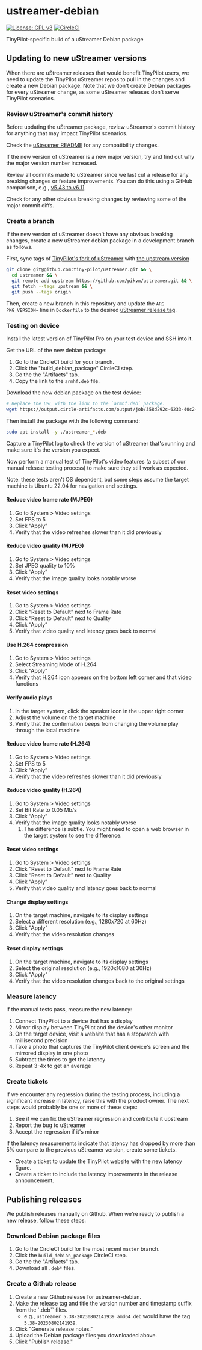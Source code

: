# ustreamer-debian

[![License: GPL v3](https://img.shields.io/badge/License-GPLv3-blue.svg)](LICENSE)
[![CircleCI](https://dl.circleci.com/status-badge/img/gh/tiny-pilot/ustreamer-debian/tree/master.svg?style=svg)](https://app.circleci.com/pipelines/github/tiny-pilot/ustreamer-debian)

TinyPilot-specific build of a uStreamer Debian package

## Updating to new uStreamer versions

When there are uStreamer releases that would benefit TinyPilot users, we need to update the TinyPilot uStreamer repos to pull in the changes and create a new Debian package. Note that we don't create Debian packages for every uStreamer change, as some uStreamer releases don't serve TinyPilot scenarios.

### Review uStreamer's commit history

Before updating the uStreamer package, review uStreamer's commit history for anything that may impact TinyPilot scenarios.

Check the [uStreamer README](https://github.com/pikvm/ustreamer?tab=readme-ov-file#%C2%B5streamer) for any compatibility changes.

If the new version of uStreamer is a new major version, try and find out why the major version number increased.

Review all commits made to uStreamer since we last cut a release for any breaking changes or feature improvements. You can do this using a GitHub comparison, e.g., [v5.43 to v6.11](https://github.com/pikvm/ustreamer/compare/v5.43...v6.11).

Check for any other obvious breaking changes by reviewing some of the major commit diffs.

### Create a branch

If the new version of uStreamer doesn't have any obvious breaking changes, create a new uStreamer debian package in a development branch as follows.

First, sync tags of [TinyPilot's fork of uStreamer](https://github.com/tiny-pilot/ustreamer) with [the upstream version](https://github.com/pikvm/ustreamer)

```bash
git clone git@github.com:tiny-pilot/ustreamer.git && \
  cd ustreamer && \
  git remote add upstream https://github.com/pikvm/ustreamer.git && \
  git fetch --tags upstream && \
  git push --tags origin
```

Then, create a new branch in this repository and update the `ARG PKG_VERSION=` line in `Dockerfile` to the desired [uStreamer release tag](https://github.com/pikvm/ustreamer/tags).

### Testing on device

Install the latest version of TinyPilot Pro on your test device and SSH into it.

Get the URL of the new debian package:

1. Go to the CircleCI build for your branch.
1. Click the "build_debian_package" CircleCI step.
1. Go the the "Artifacts" tab.
1. Copy the link to the `armhf.deb` file.

Download the new debian package on the test device:

```bash
# Replace the URL with the link to the `armhf.deb` package.
wget https://output.circle-artifacts.com/output/job/358d292c-6233-40c2-a31c-e6b3fcc1aced/artifacts/0/build/linux_arm_v7/ustreamer_armhf.deb
```

Then install the package with the following command:

```bash
sudo apt install -y ./ustreamer_*.deb
```

Capture a TinyPilot log to check the version of uStreamer that's running and make sure it's the version you expect.

Now perform a manual test of TinyPilot's video features (a subset of our manual release testing process) to make sure they still work as expected.

Note: these tests aren't OS dependent, but some steps assume the target machine is Ubuntu 22.04 for navigation and settings.

#### Reduce video frame rate (MJPEG)

1. Go to System > Video settings
1. Set FPS to 5
1. Click “Apply”
1. Verify that the video refreshes slower than it did previously

#### Reduce video quality (MJPEG)

1. Go to System > Video settings
1. Set JPEG quality to 10%
1. Click “Apply”
1. Verify that the image quality looks notably worse

#### Reset video settings

1. Go to System > Video settings
1. Click “Reset to Default” next to Frame Rate
1. Click “Reset to Default” next to Quality
1. Click “Apply”
1. Verify that video quality and latency goes back to normal

#### Use H.264 compression

1. Go to System > Video settings
1. Select Streaming Mode of H.264
1. Click “Apply”
1. Verify that H.264 icon appears on the bottom left corner and that video functions

#### Verify audio plays

1. In the target system, click the speaker icon in the upper right corner
1. Adjust the volume on the target machine
1. Verify that the confirmation beeps from changing the volume play through the local machine

#### Reduce video frame rate (H.264)

1. Go to System > Video settings
1. Set FPS to 5
1. Click “Apply”
1. Verify that the video refreshes slower than it did previously

#### Reduce video quality (H.264)

1. Go to System > Video settings
1. Set Bit Rate to 0.05 Mb/s
1. Click “Apply”
1. Verify that the image quality looks notably worse
   1. The difference is subtle. You might need to open a web browser in the target system to see the difference.

#### Reset video settings

1. Go to System > Video settings
1. Click “Reset to Default” next to Frame Rate
1. Click “Reset to Default” next to Quality
1. Click “Apply”
1. Verify that video quality and latency goes back to normal

#### Change display settings

1. On the target machine, navigate to its display settings
1. Select a different resolution (e.g., 1280x720 at 60Hz)
1. Click "Apply"
1. Verify that the video resolution changes

#### Reset display settings

1. On the target machine, navigate to its display settings
1. Select the original resolution (e.g., 1920x1080 at 30Hz)
1. Click "Apply"
1. Verify that the video resolution changes back to the original settings

### Measure latency

If the manual tests pass, measure the new latency:

1. Connect TinyPilot to a device that has a display
1. Mirror display between TinyPilot and the device's other monitor
1. On the target device, visit a website that has a stopwatch with millisecond precision
1. Take a photo that captures the TinyPilot client device's screen and the mirrored display in one photo
1. Subtract the times to get the latency
1. Repeat 3-4x to get an average

### Create tickets

If we encounter any regression during the testing process, including a significant increase in latency, raise this with the product owner. The next steps would probably be one or more of these steps:

1. See if we can fix the uStreamer regression and contribute it upstream
1. Report the bug to uStreamer
1. Accept the regression if it's minor

If the latency measurements indicate that latency has dropped by more than 5% compare to the previous uStreamer version, create some tickets.

- Create a ticket to update the TinyPilot website with the new latency figure.
- Create a ticket to include the latency improvements in the release announcement.

## Publishing releases

We publish releases manually on Github. When we're ready to publish a new release, follow these steps:

### Download Debian package files

1. Go to the CircleCI build for the most recent `master` branch.
1. Click the `build_debian_package` CircleCI step.
1. Go the the "Artifacts" tab.
1. Download all `.deb*` files.

### Create a Github release

1. Create a new Github release for ustreamer-debian.
1. Make the release tag and title the version number and timestamp suffix from the `.deb`` files.
   - e.g., `ustreamer_5.38-20230802141939_amd64.deb` would have the tag `5.38-20230802141939`.
1. Click "Generate release notes."
1. Upload the Debian package files you downloaded above.
1. Click "Publish release."
